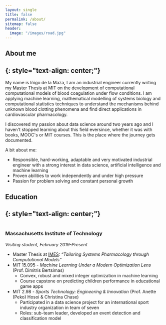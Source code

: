 ```yaml
---
layout: single
title: false
permalink: /about/
sitemap: false
header:
  image: "/images/road.jpg"
---
```


## About me
{: style="text-align: center;"}
---

My name is Iñigo de la Maza, I am an industrial engineer currently writing my Master Thesis at MIT on the development of computational computational models of blood coagulation under flow conditions. I am applying machine learning, mathematical modelling of systems biology and computational statistics techniques to understand the mechanisms behind unknown blood clotting phenomena and find direct applications in cardiovascular pharmacology. 

I discovered my passion about data science around two years ago and I haven't stopped learning about this field eversince, whether it was with books, MOOC's or MIT courses. This is the place where the journey gets documented.

A bit about me:
  * Responsible, hard-working, adaptable and very motivated industrial engineer with a strong interest in data science, artificial intelligence and machine learning
  * Proven abilities to work independently and under high pressure
  * Passion for problem solving and constant personal growth

## Education
{: style="text-align: center;"}
---

<figure style="width: 54px" class="align-right">
  <img src="{{ site.url }}{{ site.baseurl }}/images/about/MIT-logo-black-red-54x28.svg" alt="">
</figure> 

### Massachusetts Institute of Technology 
_Visiting student, February 2019-Present_

  * Master Thesis at [IMES](http://imes.mit.edu/ "IMES"): _“Tailoring Systems Pharmacology through Computational Models”_
  * MIT 15.095 - _Machine Learning Under a Modern Optimization Lens_ (Prof. Dimitris Bertsimas)
	- Convex, robust and mixed integer optimization in machine learning
	- Course capstone on predicting children performance in educational game apps
  * MIT 2.98 - _Sports Technology: Engineering & Innovation_ (Prof. Anette (Peko) Hosoi & Christina Chase)
	- Participated in a data science project for an international sport industry organization in team of seven
	- Roles: sub-team leader, developed an event detection and classification model
